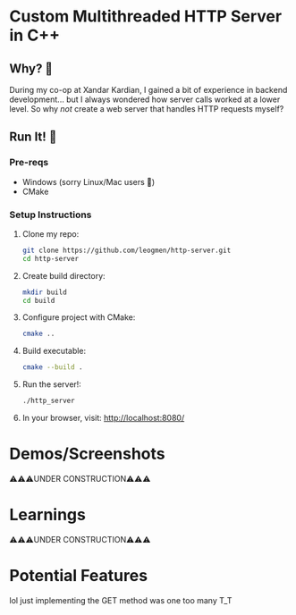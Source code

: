 # Custom Multithreaded HTTP Server in C++

## Why? 🗿
During my co-op at Xandar Kardian, I gained a bit of experience in backend development... but I always wondered how server calls worked at a lower level. So why _not_ create a web server that handles HTTP requests myself?

## Run It! 🙏

### Pre-reqs
- Windows (sorry Linux/Mac users 🥀)
- CMake

### Setup Instructions
1. Clone my repo:
   ```bash
   git clone https://github.com/leogmen/http-server.git
   cd http-server
2. Create build directory:
   ```bash
   mkdir build
   cd build
3. Configure project with CMake:
   ```bash
   cmake ..
5. Build executable:
   ```bash
   cmake --build .
6. Run the server!:
   ```bash
   ./http_server
7. In your browser, visit: [http://localhost:8080/](http://localhost:8080/)

# Demos/Screenshots
⚠️⚠️⚠️UNDER CONSTRUCTION⚠️⚠️⚠️

# Learnings
⚠️⚠️⚠️UNDER CONSTRUCTION⚠️⚠️⚠️

# Potential Features
lol just implementing the GET method was one too many T_T

